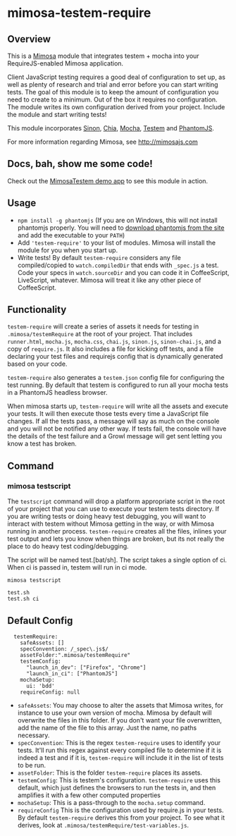 mimosa-testem-require
===========

## Overview

This is a [Mimosa](http://mimosajs.com) module that integrates testem + mocha into your RequireJS-enabled Mimosa application.

Client JavaScript testing requires a good deal of configuration to set up, as well as plenty of research and trial and error before you can start writing tests. The goal of this module is to keep the amount of configuration you need to create to a minimum.  Out of the box it requires no configuration. The module writes its own configuration derived from your project. Include the module and start writing tests!

This module incorporates [Sinon](http://sinonjs.org/), [Chia](http://chaijs.com/), [Mocha](http://visionmedia.github.io/mocha/), [Testem](https://github.com/airportyh/testem) and [PhantomJS](http://phantomjs.org/).

For more information regarding Mimosa, see http://mimosajs.com

## Docs, bah, show me some code!

Check out the [MimosaTestem demo app](https://github.com/dbashford/MimosaTestem) to see this module in action.

## Usage

* `npm install -g phantomjs` (If you are on Windows, this will not install phantomjs properly. You will need to [download phantomjs from the site](http://phantomjs.org/download.html) and add the executable to your `PATH`)
* Add `'testem-require'` to your list of modules.  Mimosa will install the module for you when you start up.
* Write tests!  By default `testem-require` considers any file compiled/copied to `watch.compiledDir` that ends with `_spec.js` a test. Code your specs in `watch.sourceDir` and you can code it in CoffeeScript, LiveScript, whatever. Mimosa will treat it like any other piece of CoffeeScript.

## Functionality

`testem-require` will create a series of assets it needs for testing in `.mimosa/testemRequire` at the root of your project.  That includes `runner.html`, `mocha.js`, `mocha.css`, `chai.js`, `sinon.js`, `sinon-chai.js`, and a copy of `require.js`.  It also includes a file for kicking off tests, and a file declaring your test files and requirejs config that is dynamically generated based on your code.

`testem-require` also generates a `testem.json` config file for configuring the test running.  By default that testem is configured to run all your mocha tests in a PhantomJS headless browser.

When mimosa starts up, `testem-require` will write all the assets and execute your tests.  It will then execute those tests every time a JavaScript file changes.  If all the tests pass, a message will say as much on the console and you will not be notified any other way.  If tests fail,  the console will have the details of the test failure and a Growl message will get sent letting you know a test has broken.

## Command

### mimosa testscript

The `testscript` command will drop a platform appropriate script in the root of your project that you can use to execute your testem tests directory.  If you are writing tests or doing heavy test debugging, you will want to interact with testem without Mimosa getting in the way, or with Mimosa running in another process.  `testem-require` creates all the files, inlines your test output and lets you know when things are broken, but its not really the place to do heavy test coding/debugging.

The script will be named test.[bat/sh]. The script takes a single option of ci.  When ci is passed in, testem will run in ci mode.

```
mimosa testscript
```

```
test.sh
test.sh ci
```

## Default Config

```
  testemRequire:
    safeAssets: []
    specConvention: /_spec\.js$/
    assetFolder:".mimosa/testemRequire"
    testemConfig:
      "launch_in_dev": ["Firefox", "Chrome"]
      "launch_in_ci": ["PhantomJS"]
    mochaSetup:
      ui: 'bdd'
    requireConfig: null
```

* `safeAssets`: You may choose to alter the assets that Mimosa writes, for instance to use your own version of mocha.  Mimosa by default will overwrite the files in this folder.  If you don't want your file overwritten, add the name of the file to this array.  Just the name, no paths necessary.
* `specConvention`: This is the regex `testem-require` uses to identify your tests. It'll run this regex against every compiled file to determine if it is indeed a test and if it is, `testem-require` will include it in the list of tests to be run.
*  `assetFolder`: This is the folder `testem-require` places its assets.
*  `testemConfig`: This is testem's configuration.  `testem-require` uses this default, which just defines the browsers to run the tests in, and then amplifies it with a few other computed properties
*  `mochaSetup`: This is a pass-through to the `mocha.setup` command.
*  `requireConfig` This is the configuration used by require.js in your tests.  By default `testem-require` derives this from your project.  To see what it derives, look at `.mimosa/testemRequire/test-variables.js`.